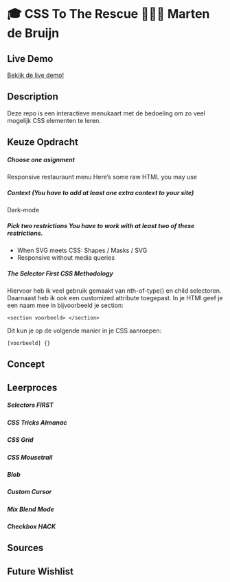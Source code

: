 # 🎓 CSS To The Rescue 👨🏻‍💻 Marten de Bruijn

## Live Demo

[Bekijk de live demo!](https://martendebruijn.github.io/css-to-the-rescue-1920/)

## Description

Deze repo is een interactieve menukaart met de bedoeling om zo veel mogelijk CSS elementen te leren.

## Keuze Opdracht

##### Choose one asignment

Responsive restauraunt menu Here’s some raw HTML you may use

##### Context (You have to add at least one extra context to your site)

Dark-mode

##### Pick two restrictions You have to work with at least two of these restrictions.

- When SVG meets CSS: Shapes / Masks / SVG
- Responsive without media queries

##### The Selector First CSS Methodology

Hiervoor heb ik veel gebruik gemaakt van nth-of-type() en child selectoren. Daarnaast heb ik ook een customized attribute toegepast. In je HTMl geef je een naam mee in bijvoorbeeld je section:

```
<section voorbeeld> </section>
```

Dit kun je op de volgende manier in je CSS aanroepen:

```
[voorbeeld] {}
```

## Concept

## Leerproces

##### Selectors FIRST

##### CSS Tricks Almanac

##### CSS Grid

##### CSS Mousetrail

##### Blob

##### Custom Cursor

##### Mix Blend Mode

##### Checkbox HACK

## Sources

## Future Wishlist
